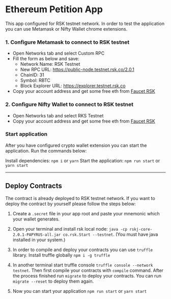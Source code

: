 # Ethereum Petition App

This app configured for RSK testnet network. In order to test the application you can use Metamask or Nifty Wallet chrome extensions.

### 1. Configure Metamask to connect to RSK testnet

* Open Networks tab and select Custom RPC
* Fill the form as below and save:
   - Network Name: RSK Testnet
   - New RPC URL: https://public-node.testnet.rsk.co/2.0.1
   - ChainID: 31
   - Symbol: RBTC
   - Block Explorer URL: https://explorer.testnet.rsk.co
* Copy your account address and get some free eth from [Faucet RSK](https://faucet.rsk.co/)

### 2. Configure Nifty Wallet to connect to RSK testnet

* Open Networks tab and select RKS Testnet
* Copy your account address and get some free eth from [Faucet RSK](https://faucet.rsk.co/)

### Start application

After you have configured crypto wallet extension you can start the application. Run the commands below:

Install dependencies: `npm i` or `yarn`
Start the application: `npm run start` or `yarn start`

---

## Deploy Contracts

The contract is already deployed to RSK testnet network. If you want to deploy the contract by yourself please follow the steps below:

1. Create a `.secret` file in your app root and paste your mnemonic which your wallet generates.

2. Open your terminal and install rsk local node: `java -cp rskj-core-2.0.1-PAPYRUS-all.jar co.rsk.Start --testnet`. (You must have java installed in your system.)

3. In order to compile and deploy your contracts you can use `truffle` library. Install truffle globally `npm i -g truffle`

4. In another terminal start truffle console `truffle console --network testnet`. Then first compile your contracts with `compile` command. After the process finished run `migrate` to deploy your contracts. You can run `migrate --reset` to deploy them again.

5. Now you can start your application `npm run start` or `yarn start`

